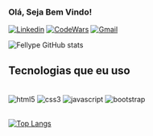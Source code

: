 ### Olá, Seja Bem Vindo!

[![Linkedin](https://img.shields.io/badge/LinkedIn-0077B5?style=for-the-badge&logo=linkedin&logoColor=white)](https://www.linkedin.com/in/fellype-souza-32a083261/)
[![CodeWars](https://img.shields.io/badge/Codewars-B1361E?style=for-the-badge&logo=Codewars&logoColor=white)](https://www.codewars.com/users/Fellype%20Souza)
[![Gmail](https://img.shields.io/badge/Gmail-D14836?style=for-the-badge&logo=gmail&logoColor=white)](mailto:fellypedev22@gmail.com)



![Fellype GitHub stats](https://github-readme-stats.vercel.app/api?username=FellypeSouza&show_icons=true&theme=dark)

## Tecnologias que eu uso

<div style="display: inline_block"><br/>
<img align="center" alt="html5" src="https://img.shields.io/badge/HTML5-E34F26?style=for-the-badge&logo=html5&logoColor=white" />
<img align="center" alt="css3" src="https://img.shields.io/badge/CSS-239120?&style=for-the-badge&logo=css3&logoColor=white" />
<img align="center" alt="javascript" src="https://img.shields.io/badge/JavaScript-F7DF1E?style=for-the-badge&logo=javascript&logoColor=black" />
<img align="center" alt="bootstrap" src="https://img.shields.io/badge/Bootstrap-563D7C?style=for-the-badge&logo=bootstrap&logoColor=white" />
</div><br>

[![Top Langs](https://github-readme-stats.vercel.app/api/top-langs/?username=FellypeSouza&layout=donut-vertical)](https://github.com/anuraghazra/github-readme-stats)
